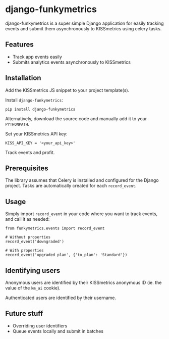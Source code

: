 # django-funkymetrics

django-funkymetrics is a super simple Django application for easily tracking events and submit them asynchronously to KISSmetrics using celery tasks.

## Features

* Track app events easily
* Submits analytics events asynchronously to KISSmetrics

## Installation

Add the KISSmetrics JS snippet to your project template(s).

Install `django-funkymetrics`:

    pip install django-funkymetrics

Alternatively, download the source code and manually add it to your `PYTHONPATH`.

Set your KISSmetrics API key:

    KISS_API_KEY = '<your_api_key>'

Track events and profit.

## Prerequisites

The library assumes that Celery is installed and configured for the Django project. Tasks are automatically created for each `record_event`.

## Usage

Simply import `record_event` in your code where you want to track events, and call it as needed:

    from funkymetrics.events import record_event
    
    # Without properties
    record_event('downgraded')
    
    # With properties
    record_event('upgraded plan', {'to_plan': 'Standard'})

## Identifying users

Anonymous users are identified by their KISSmetrics anonymous ID (ie. the value of the `km_ai` cookie).

Authenticated users are identified by their username.

## Future stuff

* Overriding user identifiers
* Queue events locally and submit in batches
